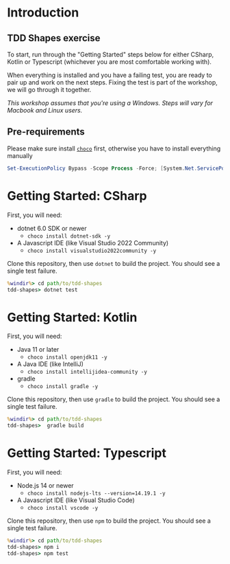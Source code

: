 # Introduction

## TDD Shapes exercise

To start, run through the "Getting Started" steps below for either CSharp, Kotlin or Typescript (whichever you are most comfortable working with).

When everything is installed and you have a failing test, you are ready to pair up and work on the next steps. Fixing the test is part of the workshop, we will go through it together.

_This workshop assumes that you're using a *Windows*. Steps will vary for Macbook and Linux users._

## Pre-requirements

Please make sure install [`choco`](https://chocolatey.org/install) first, otherwise you have to install everything manually
```powershell
Set-ExecutionPolicy Bypass -Scope Process -Force; [System.Net.ServicePointManager]::SecurityProtocol = [System.Net.ServicePointManager]::SecurityProtocol -bor 3072; iex ((New-Object System.Net.WebClient).DownloadString('https://community.chocolatey.org/install.ps1'))
```

# Getting Started: CSharp

First, you will need:

- dotnet 6.0 SDK or newer
  - `choco install dotnet-sdk -y`
- A Javascript IDE (like Visual Studio 2022 Community)
  - `choco install visualstudio2022community -y`

Clone this repository, then use `dotnet` to build the project. You should see a single test failure.
```cmd
%windir%> cd path/to/tdd-shapes
tdd-shapes> dotnet test
```

# Getting Started: Kotlin

First, you will need:

- Java 11 or later
  - `choco install openjdk11 -y`
- A Java IDE (like IntelliJ)
  - `choco install intellijidea-community -y`
- gradle
  - `choco install gradle -y`

Clone this repository, then use `gradle` to build the project. You should see a single test failure.
```cmd
%windir%> cd path/to/tdd-shapes
tdd-shapes>  gradle build
```

# Getting Started: Typescript

First, you will need:

- Node.js 14 or newer
  - `choco install nodejs-lts --version=14.19.1 -y`
- A Javascript IDE (like Visual Studio Code)
  - `choco install vscode -y`

Clone this repository, then use `npm` to build the project. You should see a single test failure.
```cmd
%windir%> cd path/to/tdd-shapes
tdd-shapes> npm i
tdd-shapes> npm test
```
